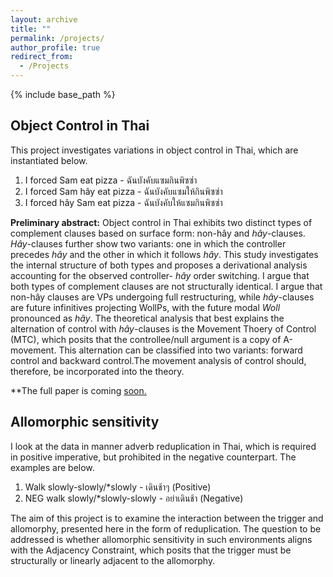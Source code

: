 ```yaml
---
layout: archive
title: ""
permalink: /projects/
author_profile: true
redirect_from:
  - /Projects
---
```


{% include base_path %}

## Object Control in Thai

This project investigates variations in object control in Thai, which are instantiated below.
  1. I forced Sam eat pizza - ฉันบังคับแซมกินพิซซ่า 
  2. I forced Sam hây eat pizza - ฉันบังคับแซมให้กินพิซซ่า 
  3. I forced hây Sam eat pizza - ฉันบังคับให้แซมกินพิซซ่า 

**Preliminary abstract:**
  Object control in Thai exhibits two distinct types of complement clauses based on surface form: non-hây and _hây_-clauses. _Hây_-clauses further show two variants: one in which the controller precedes _hây_ and the other in which it follows _hây_. This study investigates the internal structure of both types and proposes a derivational analysis accounting for the observed controller- _hây_ order switching. I argue that both types of complement clauses are not structurally identical. I argue that non-hây clauses are VPs undergoing full restructuring, while _hây_-clauses are future infinitives projecting WollPs, with the future modal _Woll_ pronounced as _hây_. The theoretical analysis that best explains the alternation of control with _hây_-clauses is the Movement Thoery of Control (MTC), which posits that the controllee/null argument is a copy of A-movement. This alternation can be classified into two variants: forward control and backward control.The movement analysis of control should, therefore, be incorporated into the theory.

**The full paper is coming [soon.](https://github.com/Rotsuprit/linguistics/blob/39df4267b4ef2dcd5dcae80cb242c195d3fa6c3d/files/Restructuring%20and%20movement%20analysis%20of%20object%20control%20in%20Thai.pdf) 

## Allomorphic sensitivity
I look at the data in manner adverb reduplication in Thai, which is required in positive imperative, but prohibited in the negative counterpart. The examples are below. 

  1. Walk slowly-slowly/*slowly - เดินช้าๆ     (Positive)
  2. NEG walk slowly/*slowly-slowly - อย่าเดินช้า    (Negative)

The aim of this project is to examine the interaction between the trigger and allomorphy, presented here in the form of reduplication. The question to be addressed is whether allomorphic sensitivity in such environments aligns with the Adjacency Constraint, which posits that the trigger must be structurally or linearly adjacent to the allomorphy.

